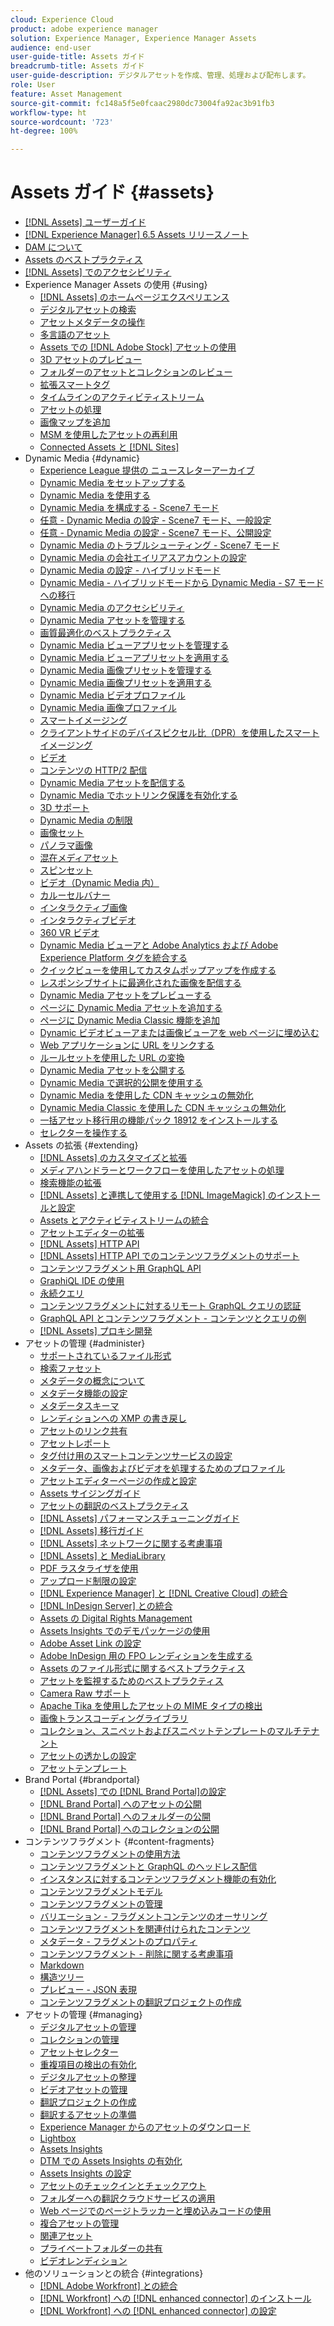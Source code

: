 ```yaml
---
cloud: Experience Cloud
product: adobe experience manager
solution: Experience Manager, Experience Manager Assets
audience: end-user
user-guide-title: Assets ガイド
breadcrumb-title: Assets ガイド
user-guide-description: デジタルアセットを作成、管理、処理および配布します。
role: User
feature: Asset Management
source-git-commit: fc148a5f5e0fcaac2980dc73004fa92ac3b91fb3
workflow-type: ht
source-wordcount: '723'
ht-degree: 100%

---
```



# Assets ガイド {#assets}

+ [[!DNL Assets] ユーザーガイド](home.md)
+ [[!DNL Experience Manager] 6.5 Assets リリースノート](https://experienceleague.adobe.com/docs/experience-manager-65/release-notes/assets.html?lang=ja)
+ [DAM について](assets.md)
+ [Assets のベストプラクティス](best-practices-for-assets.md)
+ [ [!DNL Assets] でのアクセシビリティ](accessibility.md)
+ Experience Manager Assets の使用 {#using}
   + [[!DNL Assets] のホームページエクスペリエンス](assets-home-page.md)
   + [デジタルアセットの検索](search-assets.md)
   + [アセットメタデータの操作](metadata.md)
   + [多言語のアセット](multilingual-assets.md)
   + [Assets での  [!DNL Adobe Stock]  アセットの使用](aem-assets-adobe-stock.md)
   + [3D アセットのプレビュー](previewing-3d-assets.md)
   + [フォルダーのアセットとコレクションのレビュー](bulk-approval.md)
   + [拡張スマートタグ](enhanced-smart-tags.md)
   + [タイムラインのアクティビティストリーム](activity-stream.md)
   + [アセットの処理](assets-workflow.md)
   + [画像マップを追加](image-maps.md)
   + [MSM を使用したアセットの再利用](reuse-assets-using-msm.md)
   + [Connected Assets と  [!DNL Sites]](use-assets-across-connected-assets-instances.md)
+ Dynamic Media {#dynamic}
   + [Experience League 提供の ニュースレターアーカイブ](dynamic-media-newsletter.md)
   + [Dynamic Media をセットアップする](administering-dynamic-media.md)
   + [Dynamic Media を使用する](dynamic-media.md)
   + [Dynamic Media を構成する - Scene7 モード](config-dms7.md)
   + [任意 - Dynamic Media の設定 - Scene7 モード、一般設定](dm-general-settings.md)
   + [任意 - Dynamic Media の設定 - Scene7 モード、公開設定](dm-publish-settings.md)
   + [Dynamic Media のトラブルシューティング - Scene7 モード](troubleshoot-dms7.md)
   + [Dynamic Media の会社エイリアスアカウントの設定](dm-alias-account.md)
   + [Dynamic Media の設定 - ハイブリッドモード](config-dynamic.md)
   + [Dynamic Media - ハイブリッドモードから Dynamic Media - S7 モードへの移行](migrate-from-hybrid-to-dms7.md)
   + [Dynamic Media のアクセシビリティ](accessibility-dm.md)
   + [Dynamic Media アセットを管理する](managing-assets.md)
   + [画質最適化のベストプラクティス](best-practices-for-optimizing-the-quality-of-your-images.md)
   + [Dynamic Media ビューアプリセットを管理する](managing-viewer-presets.md)
   + [Dynamic Media ビューアプリセットを適用する](viewer-presets.md)
   + [Dynamic Media 画像プリセットを管理する](managing-image-presets.md)
   + [Dynamic Media 画像プリセットを適用する](image-presets.md)
   + [Dynamic Media ビデオプロファイル](video-profiles.md)
   + [Dynamic Media 画像プロファイル](image-profiles.md)
   + [スマートイメージング](imaging-faq.md)
   + [クライアントサイドのデバイスピクセル比（DPR）を使用したスマートイメージング](client-side-dpr.md)
   + [ビデオ](s7-video.md)
   + [コンテンツの HTTP/2 配信](http2.md)
   + [Dynamic Media アセットを配信する](delivering-dynamic-media-assets.md)
   + [Dynamic Media でホットリンク保護を有効化する](hotlink-protection.md)
   + [3D サポート](/help/assets/assets-3d.md)
   + [Dynamic Media の制限](limitations.md)
   + [画像セット](image-sets.md)
   + [パノラマ画像](panoramic-images.md)
   + [混在メディアセット](mixed-media-sets.md)
   + [スピンセット](spin-sets.md)
   + [ビデオ（Dynamic Media 内）](video.md)
   + [カルーセルバナー](carousel-banners.md)
   + [インタラクティブ画像](interactive-images.md)
   + [インタラクティブビデオ](interactive-videos.md)
   + [360 VR ビデオ](/help/assets/360-video.md)
   + [Dynamic Media ビューアと Adobe Analytics および Adobe Experience Platform タグを統合する](/help/assets/tags.md)
   + [クイックビューを使用してカスタムポップアップを作成する](custom-pop-ups.md)
   + [レスポンシブサイトに最適化された画像を配信する](responsive-site.md)
   + [Dynamic Media アセットをプレビューする](previewing-assets.md)
   + [ページに Dynamic Media アセットを追加する](adding-dynamic-media-assets-to-pages.md)
   + [ページに Dynamic Media Classic 機能を追加](scene7.md)
   + [Dynamic ビデオビューアまたは画像ビューアを web ページに埋め込む](embed-code.md)
   + [Web アプリケーションに URL をリンクする](linking-urls-to-yourwebapplication.md)
   + [ルールセットを使用した URL の変換](using-rulesets-to-transform-urls.md)
   + [Dynamic Media アセットを公開する](publishing-dynamicmedia-assets.md)
   + [Dynamic Media で選択的公開を使用する](selective-publishing.md)
   + [Dynamic Media を使用した CDN キャッシュの無効化](invalidate-cdn-cache-dynamic-media.md)
   + [Dynamic Media Classic を使用した CDN キャッシュの無効化](invalidate-cdn-cache-dm-classic.md)
   + [一括アセット移行用の機能パック 18912 をインストールする](bulk-ingest-migrate.md)
   + [セレクターを操作する](working-with-selectors.md)
+ Assets の拡張 {#extending}
   + [ [!DNL Assets] のカスタマイズと拡張](extending-assets.md)
   + [メディアハンドラーとワークフローを使用したアセットの処理](media-handlers.md)
   + [検索機能の拡張](searchx.md)
   + [ [!DNL Assets] と連携して使用する  [!DNL ImageMagick]  のインストールと設定](best-practices-for-imagemagick.md)
   + [Assets とアクティビティストリームの統合](extending-activity-stream.md)
   + [アセットエディターの拡張](asseteditorx.md)
   + [[!DNL Assets] HTTP API](mac-api-assets.md)
   + [  [!DNL Assets]  HTTP API でのコンテンツフラグメントのサポート](assets-api-content-fragments.md)
   + [コンテンツフラグメント用 GraphQL API](https://experienceleague.adobe.com/docs/experience-manager-65/developing/headless/delivery-api/graphql-api-content-fragments.html?lang=ja)
   + [GraphiQL IDE の使用](https://experienceleague.adobe.com/docs/experience-manager-65/developing/headless/delivery-api/graphiql-ide.html?lang=ja)
   + [永続クエリ](https://experienceleague.adobe.com/docs/experience-manager-65/developing/headless/delivery-api/persisted-queries.html?lang=ja)
   + [コンテンツフラグメントに対するリモート GraphQL クエリの認証](https://experienceleague.adobe.com/docs/experience-manager-65/developing/headless/delivery-api/graphql-authentication-content-fragments.html?lang=ja)
   + [GraphQL API とコンテンツフラグメント - コンテンツとクエリの例](https://experienceleague.adobe.com/docs/experience-manager-65/developing/headless/delivery-api/content-fragments-graphql-samples.html?lang=ja)
   + [[!DNL Assets] プロキシ開発](proxy.md)
+ アセットの管理 {#administer}
   + [サポートされているファイル形式](assets-formats.md)
   + [検索ファセット](search-facets.md)
   + [メタデータの概念について](metadata-concepts.md)
   + [メタデータ機能の設定](metadata-config.md)
   + [メタデータスキーマ](metadata-schemas.md)
   + [レンディションへの XMP の書き戻し](xmp-writeback.md)
   + [アセットのリンク共有](link-sharing.md)
   + [アセットレポート](asset-reports.md)
   + [タグ付け用のスマートコンテンツサービスの設定](config-smart-tagging.md)
   + [メタデータ、画像およびビデオを処理するためのプロファイル](processing-profiles.md)
   + [アセットエディターページの作成と設定](assets-finder-editor.md)
   + [Assets サイジングガイド](assets-sizing-guide.md)
   + [アセットの翻訳のベストプラクティス](best-practices-for-translating-assets-efficiently.md)
   + [[!DNL Assets] パフォーマンスチューニングガイド](performance-tuning-guidelines.md)
   + [[!DNL Assets] 移行ガイド](assets-migration-guide.md)
   + [[!DNL Assets] ネットワークに関する考慮事項](assets-network-considerations.md)
   + [[!DNL Assets] と MediaLibrary](medialibrary.md)
   + [PDF ラスタライザを使用](aem-pdf-rasterizer.md)
   + [アップロード制限の設定](configuring-asset-upload-restrictions.md)
   + [[!DNL Experience Manager] と  [!DNL Creative Cloud]  の統合](aem-cc-integration-best-practices.md)
   + [ [!DNL InDesign Server] との統合](indesign.md)
   + [Assets の Digital Rights Management](drm.md)
   + [Assets Insights でのデモパッケージの使用](use-demo-package-for-asset-insights.md)
   + [Adobe Asset Link の設定](configure-asset-link.md)
   + [Adobe InDesign 用の FPO レンディションを生成する](configure-fpo-renditions.md)
   + [Assets のファイル形式に関するベストプラクティス](assets-file-format-best-practices.md)
   + [アセットを監視するためのベストプラクティス](assets-monitoring-best-practices.md)
   + [Camera Raw サポート](camera-raw.md)
   + [Apache Tika を使用したアセットの MIME タイプの検出](detect-asset-mime-type-with-tika.md)
   + [画像トランスコーディングライブラリ](imaging-transcoding-library.md)
   + [コレクション、スニペットおよびスニペットテンプレートのマルチテナント](multi-tenancy.md)
   + [アセットの透かしの設定](watermarking.md)
   + [アセットテンプレート](asset-templates.md)
+ Brand Portal {#brandportal}
   + [ [!DNL Assets]  での [!DNL Brand Portal]の設定](configure-aem-assets-with-brand-portal.md)
   + [ [!DNL Brand Portal] へのアセットの公開](brand-portal-publish-assets.md)
   + [ [!DNL Brand Portal] へのフォルダーの公開](brand-portal-publish-folder.md)
   + [ [!DNL Brand Portal] へのコレクションの公開](brand-portal-publish-collection.md)
+ コンテンツフラグメント {#content-fragments}
   + [コンテンツフラグメントの使用方法](content-fragments/content-fragments.md)
   + [コンテンツフラグメントと GraphQL のヘッドレス配信](content-fragments/content-fragments-graphql.md)
   + [インスタンスに対するコンテンツフラグメント機能の有効化](content-fragments/content-fragments-configuration-browser.md)
   + [コンテンツフラグメントモデル](content-fragments/content-fragments-models.md)
   + [コンテンツフラグメントの管理](content-fragments/content-fragments-managing.md)
   + [バリエーション - フラグメントコンテンツのオーサリング](content-fragments/content-fragments-variations.md)
   + [コンテンツフラグメントを関連付けられたコンテンツ](content-fragments/content-fragments-assoc-content.md)
   + [メタデータ - フラグメントのプロパティ](content-fragments/content-fragments-metadata.md)
   + [コンテンツフラグメント - 削除に関する考慮事項](content-fragments/content-fragments-delete.md)
   + [Markdown](content-fragments/content-fragments-markdown.md)
   + [構造ツリー](/help/assets/content-fragments/content-fragments-structure-tree.md)
   + [プレビュー - JSON 表現](/help/assets/content-fragments/content-fragments-json-preview.md)
   + [コンテンツフラグメントの翻訳プロジェクトの作成](creating-translation-projects-for-content-fragments.md)
+ アセットの管理 {#managing}
   + [デジタルアセットの管理](manage-assets.md)
   + [コレクションの管理](manage-collections.md)
   + [アセットセレクター](asset-selector.md)
   + [重複項目の検出の有効化](duplicate-detection.md)
   + [デジタルアセットの整理](organize-assets.md)
   + [ビデオアセットの管理](managing-video-assets.md)
   + [翻訳プロジェクトの作成](translation-projects.md)
   + [翻訳するアセットの準備](preparing-assets-for-translation.md)
   + [Experience Manager からのアセットのダウンロード](download-assets-from-aem.md)
   + [Lightbox](light-box.md)
   + [Assets Insights](asset-insights.md)
   + [DTM での Assets Insights の有効化](use-dtm-for-asset-insights.md)
   + [Assets Insights の設定](configure-asset-insights.md)
   + [アセットのチェックインとチェックアウト](check-out-and-submit-assets.md)
   + [フォルダーへの翻訳クラウドサービスの適用](transition-cloud-services.md)
   + [Web ページでのページトラッカーと埋め込みコードの使用](use-page-tracker.md)
   + [複合アセットの管理](managing-linked-subassets.md)
   + [関連アセット](related-assets.md)
   + [プライベートフォルダーの共有](private-folder.md)
   + [ビデオレンディション](video-renditions.md)
+ 他のソリューションとの統合 {#integrations}
   + [ [!DNL Adobe Workfront] との統合](workfront-integrations.md)
   + [ [!DNL Workfront] への  [!DNL enhanced connector]  のインストール](workfront-connector-install.md)
   + [ [!DNL Workfront] への  [!DNL enhanced connector]  の設定](workfront-connector-configure.md)
